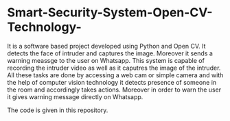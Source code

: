 # Smart-Security-System-Open-CV-Technology-
It is a software based project developed using Python and Open CV. It detects the face of intruder and captures the image. Moreover it sends a warning meassge to the user on Whatsapp.
This system is capable of recording the intruder video as well as it caputres the image of the intruder.
All these tasks are done by accessing a web cam or simple camera and with the help of computer vision technology it detects presence of someone in the room and accordingly takes actions.
Moreover in order to warn the user it gives warning message directly on Whatsapp.

The code is given in this repository.
